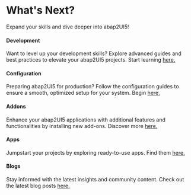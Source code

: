 # What's Next?

Expand your skills and dive deeper into abap2UI5!

#### Development
Want to level up your development skills? Explore advanced guides and best practices to elevate your abap2UI5 projects. Start learning [here.](/development/general)

#### Configuration
Preparing abap2UI5 for production? Follow the configuration guides to ensure a smooth, optimized setup for your system. Begin [here.](/configuration/setup)

#### Addons
Enhance your abap2UI5 applications with additional features and functionalities by installing new add-ons. Discover more [here.](/addons/addons)

#### Apps
Jumpstart your projects by exploring ready-to-use apps. Find them [here.](/addons/apps)

#### Blogs
Stay informed with the latest insights and community content. Check out the latest blog posts [here.](/resources/references)
